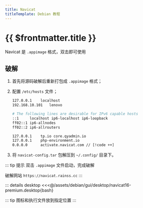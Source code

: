 ```yaml
---
title: Navicat
titleTemplate: Debian 教程
---
```


# {{ $frontmatter.title }}

Navicat 是 `.appimage` 格式，双击即可使用

## 破解

1. 首先将源码破解后重新打包成 `.appimage` 格式；

2. 配置 `/etc/hosts` 文件；

   ```bash
   127.0.0.1	localhost
   192.168.10.101	lenovo

   # The following lines are desirable for IPv6 capable hosts
   ::1     localhost ip6-localhost ip6-loopback
   ff02::1 ip6-allnodes
   ff02::2 ip6-allrouters

   127.0.0.1	tp.io core.qyadmin.io
   127.0.0.1	php-environment.io
   0.0.0.0		activate.navicat.com // [!code ++]
   ```

3. 将 `navicat-config.tar` 包解压到 `~/.config/` 目录下。

::: tip 提示
双击 `.appimage` 文件启动，完成破解

破解网站 `https://navicat.rainss.cc`
:::

::: details desktop
<<<@/assets/debian/gui/desktop/navicat16-premium.desktop{bash}

::: tip
图标和执行文件放到指定位置
:::
